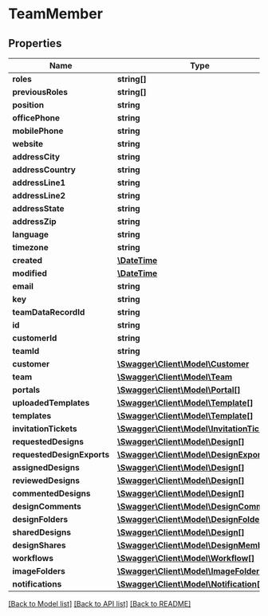# TeamMember

## Properties
Name | Type | Description | Notes
------------ | ------------- | ------------- | -------------
**roles** | **string[]** |  | 
**previousRoles** | **string[]** |  | [optional] 
**position** | **string** |  | [optional] 
**officePhone** | **string** |  | [optional] 
**mobilePhone** | **string** |  | [optional] 
**website** | **string** |  | [optional] 
**addressCity** | **string** |  | [optional] 
**addressCountry** | **string** |  | [optional] 
**addressLine1** | **string** |  | [optional] 
**addressLine2** | **string** |  | [optional] 
**addressState** | **string** |  | [optional] 
**addressZip** | **string** |  | [optional] 
**language** | **string** |  | [optional] 
**timezone** | **string** |  | [optional] 
**created** | [**\DateTime**](\DateTime.md) |  | [optional] 
**modified** | [**\DateTime**](\DateTime.md) |  | [optional] 
**email** | **string** |  | [optional] 
**key** | **string** |  | [optional] 
**teamDataRecordId** | **string** |  | [optional] 
**id** | **string** |  | [optional] 
**customerId** | **string** |  | [optional] 
**teamId** | **string** |  | [optional] 
**customer** | [**\Swagger\Client\Model\Customer**](Customer.md) |  | [optional] 
**team** | [**\Swagger\Client\Model\Team**](Team.md) |  | [optional] 
**portals** | [**\Swagger\Client\Model\Portal[]**](Portal.md) |  | [optional] 
**uploadedTemplates** | [**\Swagger\Client\Model\Template[]**](Template.md) |  | [optional] 
**templates** | [**\Swagger\Client\Model\Template[]**](Template.md) |  | [optional] 
**invitationTickets** | [**\Swagger\Client\Model\InvitationTicket[]**](InvitationTicket.md) |  | [optional] 
**requestedDesigns** | [**\Swagger\Client\Model\Design[]**](Design.md) |  | [optional] 
**requestedDesignExports** | [**\Swagger\Client\Model\DesignExport[]**](DesignExport.md) |  | [optional] 
**assignedDesigns** | [**\Swagger\Client\Model\Design[]**](Design.md) |  | [optional] 
**reviewedDesigns** | [**\Swagger\Client\Model\Design[]**](Design.md) |  | [optional] 
**commentedDesigns** | [**\Swagger\Client\Model\Design[]**](Design.md) |  | [optional] 
**designComments** | [**\Swagger\Client\Model\DesignComment[]**](DesignComment.md) |  | [optional] 
**designFolders** | [**\Swagger\Client\Model\DesignFolder[]**](DesignFolder.md) |  | [optional] 
**sharedDesigns** | [**\Swagger\Client\Model\Design[]**](Design.md) |  | [optional] 
**designShares** | [**\Swagger\Client\Model\DesignMember[]**](DesignMember.md) |  | [optional] 
**workflows** | [**\Swagger\Client\Model\Workflow[]**](Workflow.md) |  | [optional] 
**imageFolders** | [**\Swagger\Client\Model\ImageFolder[]**](ImageFolder.md) |  | [optional] 
**notifications** | [**\Swagger\Client\Model\Notification[]**](Notification.md) |  | [optional] 

[[Back to Model list]](../README.md#documentation-for-models) [[Back to API list]](../README.md#documentation-for-api-endpoints) [[Back to README]](../README.md)



